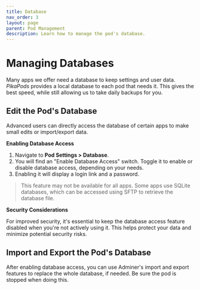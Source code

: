 ```yaml
---
title: Database
nav_order: 3
layout: page
parent: Pod Management
description: Learn how to manage the pod's database.
---
```


# Managing Databases

Many apps we offer need a database to keep settings and user data. *PikaPods* provides a local database to each pod that needs it. This gives the best speed, while still allowing us to take daily backups for you.

## Edit the Pod's Database

Advanced users can directly access the database of certain apps to make small edits or import/export data.

**Enabling Database Access**

1. Navigate to **Pod Settings > Database**.
2. You will find an "Enable Database Access" switch. Toggle it to enable or disable database access, depending on your needs.
3. Enabling it will display a login link and a password.

> This feature may not be available for all apps. Some apps use SQLite databases, which can be accessed using SFTP to retrieve the database file.

**Security Considerations**

For improved security, it's essential to keep the database access feature disabled when you're not actively using it. This helps protect your data and minimize potential security risks.

## Import and Export the Pod's Database

After enabling database access, you can use Adminer's import and export features to replace the whole database, if needed. Be sure the pod is stopped when doing this.
